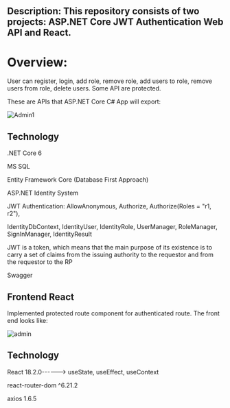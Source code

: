 ## Description: This repository consists of two projects: ASP.NET Core JWT Authentication Web API and React. 

# Overview:
User can register, login, add role, remove role, add users to role, remove users from role, delete users. Some API are protected.

These are APIs that ASP.NET Core C# App will export:

![Admin1](https://github.com/blessedneelesh/jwtAuthentication_CSharp_React/assets/54150796/1884d413-bb07-4614-aeb8-6f08a2c8ffb6)


## Technology

.NET Core 6

MS SQL

Entity Framework Core (Database First Approach)

ASP.NET Identity System

JWT Authentication: AllowAnonymous, Authorize, Authorize(Roles = "r1, r2"), 

IdentityDbContext, IdentityUser, IdentityRole, UserManager, RoleManager, SignInManager, IdentityResult

JWT is a token, which means that the main purpose of its existence is to carry a set of claims from the issuing authority 
to the requestor and from the requestor to the RP


Swagger

## Frontend React
Implemented protected route component for authenticated route.
The front end looks like:

![admin](https://github.com/blessedneelesh/jwtAuthentication_CSharp_React/assets/54150796/55e7054f-c53a-4c65-ac94-7826e469926b)


## Technology

React 18.2.0------> useState, useEffect, useContext

react-router-dom ^6.21.2

axios 1.6.5 




